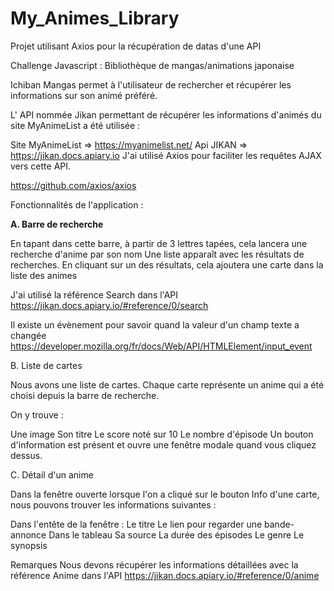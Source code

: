 # My_Animes_Library
Projet utilisant Axios pour la récupération de datas d'une API

Challenge Javascript : Bibliothèque de mangas/animations japonaise

Ichiban Mangas permet à l'utilisateur de rechercher et récupérer les informations sur son animé préféré.

L' API nommée Jikan permettant de récupérer les informations d'animés du site MyAnimeList a été utilisée :

Site MyAnimeList => https://myanimelist.net/
Api JIKAN => https://jikan.docs.apiary.io
J'ai utilisé Axios pour faciliter les requêtes AJAX vers cette API.

https://github.com/axios/axios

Fonctionnalités de l'application :


<strong>A. Barre de recherche</strong>

En tapant dans cette barre, à partir de 3 lettres tapées, cela lancera une recherche d'anime par son nom
Une liste apparaît avec les résultats de recherches. En cliquant sur un des résultats, cela ajoutera une carte dans la liste des animes

J'ai utilisé la référence Search dans l'API
https://jikan.docs.apiary.io/#reference/0/search

Il existe un évènement pour savoir quand la valeur d'un champ texte a changée
https://developer.mozilla.org/fr/docs/Web/API/HTMLElement/input_event


B. Liste de cartes

Nous avons une liste de cartes. Chaque carte représente un anime qui a été choisi depuis la barre de recherche.

On y trouve :

Une image
Son titre
Le score noté sur 10
Le nombre d'épisode
Un bouton d'information est présent et ouvre une fenêtre modale quand vous cliquez dessus.

C. Détail d'un anime

Dans la fenêtre ouverte lorsque l'on a cliqué sur le bouton Info d'une carte, nous pouvons trouver les informations suivantes :

Dans l'entête de la fenêtre :
Le titre
Le lien pour regarder une bande-annonce
Dans le tableau
Sa source
La durée des épisodes
Le genre
Le synopsis

Remarques
Nous devons récupérer les informations détaillées avec la référence Anime dans l'API
https://jikan.docs.apiary.io/#reference/0/anime


